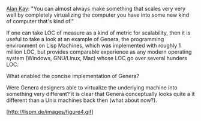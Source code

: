[Alan Kay](http://www.youtube.com/watch?v=tp9VbtLn2Jw&t=32m40s): "You can almost always make something that scales very very well by completely virtualizing the computer you have into some new kind of computer that's kind of."  

If one can take LOC of measure as a kind of metric for scalability, then it is useful to take a look at an example of Genera, the programming environment on Lisp Machines, which was implemented with roughly 1 million LOC, but provides comparable experience as any modern operating system (Windows, GNU/Linux, Mac) whose LOC go over several hunders LOC.  

What enabled the concise implementation of Genera?  

Were Genera designers able to virtualize the underlying machine into something very different? it is clear that Genera conceptually looks quite a it different than a Unix machines back then (what about now?).  

[http://lispm.de/images/figure4.gif]
